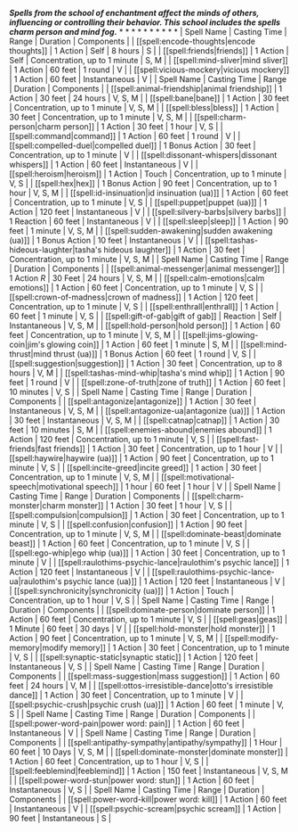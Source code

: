 ***Spells from the school of enchantment affect the minds of others, influencing or controlling their behavior. This school includes the spells charm person and mind fog.***
* 
* 
* 
* 
* 
* 
* 
* 
* 
* 
| Spell Name | Casting Time | Range | Duration | Components |
| [[spell:encode-thoughts|encode thoughts]] | 1 Action | Self | 8 hours | S |
| [[spell:friends|friends]] | 1 Action | Self | Concentration, up to 1 minute | S, M |
| [[spell:mind-sliver|mind sliver]] | 1 Action | 60 feet | 1 round | V |
| [[spell:vicious-mockery|vicious mockery]] | 1 Action | 60 feet | Instantaneous | V |
| Spell Name | Casting Time | Range | Duration | Components |
| [[spell:animal-friendship|animal friendship]] | 1 Action | 30 feet | 24 hours | V, S, M |
| [[spell:bane|bane]] | 1 Action | 30 feet | Concentration, up to 1 minute | V, S, M |
| [[spell:bless|bless]] | 1 Action | 30 feet | Concentration, up to 1 minute | V, S, M |
| [[spell:charm-person|charm person]] | 1 Action | 30 feet | 1 hour | V, S |
| [[spell:command|command]] | 1 Action | 60 feet | 1 round | V |
| [[spell:compelled-duel|compelled duel]] | 1 Bonus Action | 30 feet | Concentration, up to 1 minute | V |
| [[spell:dissonant-whispers|dissonant whispers]] | 1 Action | 60 feet | Instantaneous | V |
| [[spell:heroism|heroism]] | 1 Action | Touch | Concentration, up to 1 minute | V, S |
| [[spell:hex|hex]] | 1 Bonus Action | 90 feet | Concentration, up to 1 hour | V, S, M |
| [[spell:id-insinuation|id insinuation (ua)]] | 1 Action | 60 feet | Concentration, up to 1 minute | V, S |
| [[spell:puppet|puppet (ua)]] | 1 Action | 120 feet | Instantaneous | V |
| [[spell:silvery-barbs|silvery barbs]] | 1 Reaction | 60 feet | Instantaneous | V |
| [[spell:sleep|sleep]] | 1 Action | 90 feet | 1 minute | V, S, M |
| [[spell:sudden-awakening|sudden awakening (ua)]] | 1 Bonus Action | 10 feet | Instantaneous | V |
| [[spell:tashas-hideous-laughter|tasha's hideous laughter]] | 1 Action | 30 feet | Concentration, up to 1 minute | V, S, M |
| Spell Name | Casting Time | Range | Duration | Components |
| [[spell:animal-messenger|animal messenger]] | 1 Action *R* | 30 Feet | 24 hours | V, S, M |
| [[spell:calm-emotions|calm emotions]] | 1 Action | 60 feet | Concentration, up to 1 minute | V, S |
| [[spell:crown-of-madness|crown of madness]] | 1 Action | 120 feet | Concentration, up to 1 minute | V, S |
| [[spell:enthrall|enthrall]] | 1 Action | 60 feet | 1 minute | V, S |
| [[spell:gift-of-gab|gift of gab]] | Reaction | Self | Instantaneous | V, S, M |
| [[spell:hold-person|hold person]] | 1 Action | 60 feet | Concentration, up to 1 minute | V, S, M |
| [[spell:jims-glowing-coin|jim's glowing coin]] | 1 Action | 60 feet | 1 minute | S, M |
| [[spell:mind-thrust|mind thrust (ua)]] | 1 Bonus Action | 60 feet | 1 round | V, S |
| [[spell:suggestion|suggestion]] | 1 Action | 30 feet | Concentration, up to 8 hours | V, M |
| [[spell:tashas-mind-whip|tasha's mind whip]] | 1 Action | 90 feet | 1 round | V |
| [[spell:zone-of-truth|zone of truth]] | 1 Action | 60 feet | 10 minutes | V, S |
| Spell Name | Casting Time | Range | Duration | Components |
| [[spell:antagonize|antagonize]] | 1 Action | 30 feet | Instantaneous | V, S, M |
| [[spell:antagonize-ua|antagonize (ua)]] | 1 Action | 30 feet | Instantaneous | V, S, M |
| [[spell:catnap|catnap]] | 1 Action | 30 feet | 10 minutes | S, M |
| [[spell:enemies-abound|enemies abound]] | 1 Action | 120 feet | Concentration, up to 1 minute | V, S |
| [[spell:fast-friends|fast friends]] | 1 Action | 30 feet | Concentration, up to 1 hour | V |
| [[spell:haywire|haywire (ua)]] | 1 Action | 90 feet | Concentration, up to 1 minute | V, S |
| [[spell:incite-greed|incite greed]] | 1 action | 30 feet | Concentration, up to 1 minute | V, S, M |
| [[spell:motivational-speech|motivational speech]] | 1 hour | 60 feet | 1 hour | V |
| Spell Name | Casting Time | Range | Duration | Components |
| [[spell:charm-monster|charm monster]] | 1 Action | 30 feet | 1 hour | V, S |
| [[spell:compulsion|compulsion]] | 1 Action | 30 feet | Concentration, up to 1 minute | V, S |
| [[spell:confusion|confusion]] | 1 Action | 90 feet | Concentration, up to 1 minute | V, S, M |
| [[spell:dominate-beast|dominate beast]] | 1 Action | 60 feet | Concentration, up to 1 minute | V, S |
| [[spell:ego-whip|ego whip (ua)]] | 1 Action | 30 feet | Concentration, up to 1 minute | V |
| [[spell:raulothims-psychic-lance|raulothim's psychic lance]] | 1 Action | 120 feet | Instantaneous | V |
| [[spell:raulothims-psychic-lance-ua|raulothim's psychic lance (ua)]] | 1 Action | 120 feet | Instantaneous | V |
| [[spell:synchronicity|synchronicity (ua)]] | 1 Action | Touch | Concentration, up to 1 hour | V, S |
| Spell Name | Casting Time | Range | Duration | Components |
| [[spell:dominate-person|dominate person]] | 1 Action | 60 feet | Concentration, up to 1 minute | V, S |
| [[spell:geas|geas]] | 1 Minute | 60 feet | 30 days | V |
| [[spell:hold-monster|hold monster]] | 1 Action | 90 feet | Concentration, up to 1 minute | V, S, M |
| [[spell:modify-memory|modify memory]] | 1 Action | 30 feet | Concentration, up to 1 minute | V, S |
| [[spell:synaptic-static|synaptic static]] | 1 Action | 120 feet | Instantaneous | V, S |
| Spell Name | Casting Time | Range | Duration | Components |
| [[spell:mass-suggestion|mass suggestion]] | 1 Action | 60 feet | 24 hours | V, M |
| [[spell:ottos-irresistible-dance|otto's irresistible dance]] | 1 Action | 30 feet | Concentration, up to 1 minute | V |
| [[spell:psychic-crush|psychic crush (ua)]] | 1 Action | 60 feet | 1 minute | V, S |
| Spell Name | Casting Time | Range | Duration | Components |
| [[spell:power-word-pain|power word: pain]] | 1 Action | 60 feet | Instantaneous | V |
| Spell Name | Casting Time | Range | Duration | Components |
| [[spell:antipathy-sympathy|antipathy/sympathy]] | 1 Hour | 60 feet | 10 Days | V, S, M |
| [[spell:dominate-monster|dominate monster]] | 1 Action | 60 feet | Concentration, up to 1 hour | V, S |
| [[spell:feeblemind|feeblemind]] | 1 Action | 150 feet | Instantaneous | V, S, M |
| [[spell:power-word-stun|power word: stun]] | 1 Action | 60 feet | Instantaneous | V, S |
| Spell Name | Casting Time | Range | Duration | Components |
| [[spell:power-word-kill|power word: kill]] | 1 Action | 60 feet | Instantaneous | V |
| [[spell:psychic-scream|psychic scream]] | 1 Action | 90 feet | Instantaneous | S |